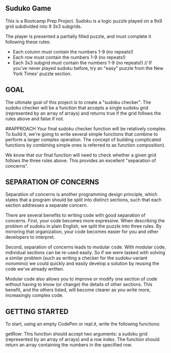 ## Suduko Game
  This is a Bootcamp Prep Project.
 Sudoku is a logic puzzle played on a 9x9 grid subdivided into 9 3x3 subgrids. 


The player is presented a partially filled puzzle, and must complete it following these rules:

- Each column must contain the numbers 1-9 (no repeats!)
- Each row must contain the numbers 1-9 (no repeats!)
- Each 3x3 subgrid must contain the numbers 1-9 (no repeats!)
// If you've never played sudoku before, try an "easy" puzzle from the New York Times' puzzle section.



## GOAL
 The ultimate goal of this project is to create a "sudoku checker". The sudoku checker will be a function that accepts a single sudoku grid (represented by an array of arrays) and returns true if the grid follows the rules above and false if not.

##APPROACH
 Your final sudoku checker function will be relatively complex. To build it, we're going to write several simple functions that combine to perform a larger complex operation. The concept of building complicated functions by combining simple ones is referred to as function composition).

 We know that our final function will need to check whether a given grid follows the three rules above. This provides an excellent "separation of concerns".

## SEPARATION OF CONCERNS
 Separation of concerns is another programming design principle, which states that a program should be split into distinct sections, such that each section addresses a separate concern.

There are several benefits to writing code with good separation of concerns. First, your code becomes more expressive. When describing the problem of sudoku in plain English, we split the puzzle into three rules. By mirroring that organization, your code becomes easier for you and other developers to interpret.

Second, separation of concerns leads to modular code. With modular code, individual sections can be re-used easily. So if we were tasked with solving a similar problem (such as writing a checker for the sudoku-variant nonomino) we could quickly and easily develop a solution by reusing the code we've already written.

Modular code also allows you to improve or modify one section of code without having to know (or change) the details of other sections. This benefit, and the others listed, will become clearer as you write more, increasingly complex code.

## GETTING STARTED
 To start, using an empty CodePen or repl.it, write the following functions:
 
 getRow: This function should accept two arguments: a sudoku grid (represented by an array of arrays) and a row index. The function should return an array containing the numbers in the specified row.